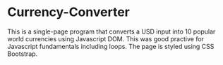 # Currency-Converter
This is a single-page program that converts a USD input into 10 popular world currencies using Javascript DOM. This was good practive for Javascript fundamentals including loops. The page is styled using CSS Bootstrap.
